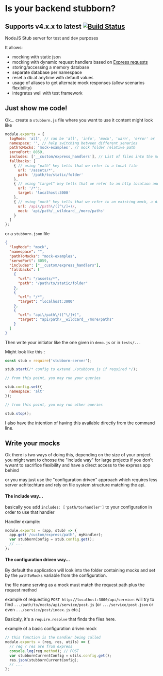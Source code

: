 # Is your backend stubborn?

## Supports v4.x.x to latest [![Build Status](https://travis-ci.org/zeachco/stubborn-server.png)](https://travis-ci.org/zeachco/stubborn-server)

NodeJS Stub server for test and dev purposes

It allows:

- mocking with static json
- mocking with dynamic request handlers based on [Express requests](http://expressjs.com/en/4x/api.html#req)
- storing/accessing a memory database
- separate database per namespace
- reset a db at anytime with default values
- usage of aliases to get alternate mock responses (allow scenarios flexibility)
- integrates well with test framework

## Just show me code!

Ok... create a `stubborn.js` file where you want to use it content might look like

```javascript
module.exports = {
  logMode: 'all', // can be 'all', 'info', 'mock', 'warn', 'error' or 'none'
  namespace: '', // help switching between different senarios
  pathToMocks: 'mock-examples', // mock folder relative path
  servePort: 8059,
  includes: ['__custom/express_handlers'], // List of files into the mock folder where the express app will be exposed for custom handling
  fallbacks: [
    { // using "path" key tells that we refer to a local file
      url: '/assets/*',
      path: '/path/to/static/folder'
    },
    { // using "target" key tells that we refer to an http location and is treated as a server proxy
      url: '/*':,
      target: 'localhost:3000'
    },
    { // using "mock" key tells that we refer to an existing mock, a direct regex can be used here
      url: /api\/path\/([^\/]+)/,
      mock: 'api/path/__wildcard__/more/paths'
    }
  ]
};
```

or a `stubborn.json` file

```json
{
  "logMode": "mock",
  "namespace": "",
  "pathToMocks": "mock-examples",
  "servePort": 8059,
  "includes": ["__custom/express_handlers"],
  "fallbacks": [
    {
      "url": "/assets/*",
      "path": "/path/to/static/folder"
    },
    {
      "url": "/*",
      "target": "localhost:3000"
    },
    {
      "url": "api\/path\/([^\/]+)",
      "target": "api/path/__wildcard__/more/paths"
    }
  ]
}
```

Then write your initiator like the one given in `demo.js` or in `tests/...`

Might look like this :

```javascript
const stub = require('stubborn-server');

stub.start(/* config to extend ./stubborn.js if required */);

// from this point, you may run your queries

stub.config.set({
  namespace: 'alt'
});

// from this point, you may run other queries

stub.stop();
```

I also have the intention of having this available directly from the command line.

## Write your mocks

Ok there is two ways of doing this, depending on the size of your project you might want to choose the "include way" for large projects if you don't wwant to sacrifice flexibility and have a direct access to the express app behind

or you may just use the "configuration driven" approach which requires less server achitechture and rely on file system structure matching the api.

#### The include way...

basically you add `includes: ['path/to/handler']` to your configuration in order to use that handler

Handler example:

```javascript
module.exports = (app, stub) => {
  app.get('/custom/express/path', myHandler);
  var stubbornConfig = stub.config.get();
  // ...
};
```

#### The configuration driven way...

By default the application will look into the folder containing mocks and set by the `pathToMocks` variable from the configuration.

the file name serving as a mock must match the request path plus the request method

example of requesting `POST http://localhost:3000/api/service`: will try to find `.../path/to/mocks/api/service/post.js` (or `.../service/post.json` or even `.../service/post/index.js` etc.)

Basicaly, it's a `require.resolve` that finds the files here.

example of a basic configuration driven mock

```javascript
// this function is the handler being called
module.exports = (req, res, utils) => {
  // req / res are from express
  console.log(req.method); // POST
  var stubbornCurrentConfig = utils.config.get();
  res.json(stubbornCurrentConfig);
  // ...
};
```

